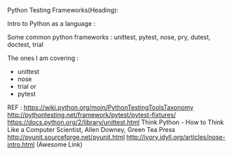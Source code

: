 Python Testing Frameworks(Heading):

Intro to Python as a language :


Some common python frameworks :
unittest, pytest, nose, pry, dutest, doctest, trial




The ones I am covering :
+ unittest
+ nose 
+ trial or
+ pytest




REF : https://wiki.python.org/moin/PythonTestingToolsTaxonomy
http://pythontesting.net/framework/pytest/pytest-fixtures/
https://docs.python.org/2/library/unittest.html
Think Python - How to Think Like a Computer Scientist, Allen Downey, Green Tea Press
http://pyunit.sourceforge.net/pyunit.html
http://ivory.idyll.org/articles/nose-intro.html (Awesome Link)
